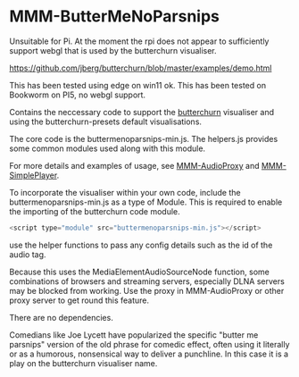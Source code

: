 # MMM-ButterMeNoParsnips

Unsuitable for Pi. At the moment the rpi does not appear to sufficiently support webgl that is used by the butterchurn visualiser.

https://github.com/jberg/butterchurn/blob/master/examples/demo.html

This has been tested using edge on win11 ok.
This has been tested on Bookworm on PI5, no webgl support.

Contains the neccessary code to support the [butterchurn](https://github.com/jberg/butterchurn) visualiser and using the butterchurn-presets default visualisations.

The core code is the buttermenoparsnips-min.js. 
The helpers.js provides some common modules used along with this module.

For more details and examples of usage, see [MMM-AudioProxy](https://github.com/TheBodger/MMM-AudioProxy) and [MMM-SimplePlayer](https://github.com/TheBodger/MMM-SimplePlayer).

To incorporate the visualiser within your own code, include the buttermenoparsnips-min.js as a type of Module. This is required to enable the importing of the butterchurn code module.

```js
<script type="module" src="buttermenoparsnips-min.js"></script>
```

use the helper functions to pass any config details such as the id of the audio tag.

Because this uses the MediaElementAudioSourceNode function, some combinations of browsers and streaming servers, especially DLNA servers may be blocked from working. Use the proxy in MMM-AudioProxy or other proxy server to get round this feature.

There are no dependencies.

Comedians like Joe Lycett have popularized the specific "butter me parsnips" version of the old phrase for comedic effect, often using it literally or as a humorous, nonsensical way to deliver a punchline. In this case it is a play on the butterchurn visualiser name.
